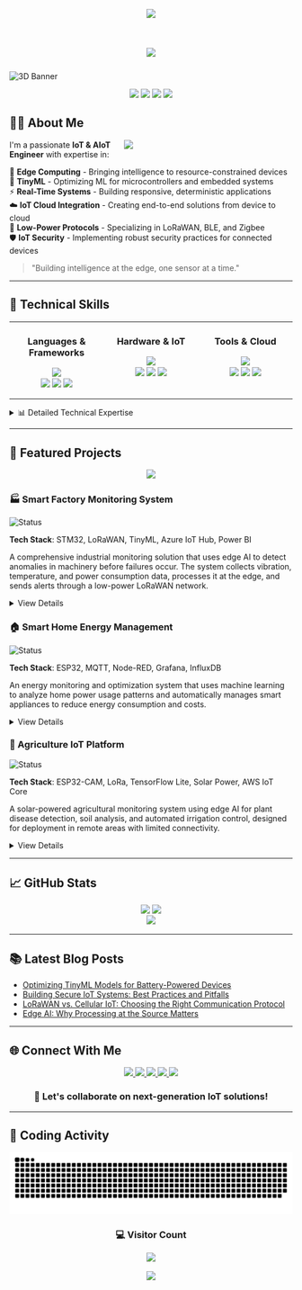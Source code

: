<!-- Tran Minh Thuong - Futuristic IoT | AIoT GitHub Profile -->

<!-- 🌈 Gradient Header Wave -->
<p align="center">
  <img src="https://capsule-render.vercel.app/api?type=waving&color=0:00c6ff,100:0072ff&height=240&section=header&text=🚀%20Tran%20Minh%20Thuong%20🚀&fontSize=42&fontColor=ffffff&animation=twinkling" />
</p>

<!-- 🤖 Typing Animation -->
<h1 align="center">
  <img src="https://readme-typing-svg.demolab.com?font=Fira+Code&weight=600&size=22&pause=1000&color=00DBDE&center=true&vCenter=true&multiline=true&random=false&width=600&height=80&lines=Building+the+Future+of+Smart+Technology;Edge+AI+%7C+Embedded+Systems+%7C+Cloud+Integration;Creating+Intelligence+at+the+Edge" />
</h1>


<!-- 🌌 Realistic Tech Banner -->
<img src="https://github.com/user-attachments/assets/d5925cfd-e850-4ad1-9ec2-ce369678e18d" width="800" alt="3D Banner" />

<!-- Tech Badge Showcase - Modern Style -->
<p align="center">
  <a href="#"><img src="https://img.shields.io/badge/IoT_Engineering-007FFF?style=for-the-badge&logo=arduino&logoColor=white"/></a>
  <a href="#"><img src="https://img.shields.io/badge/Edge_AI-76B900?style=for-the-badge&logo=nvidia&logoColor=white"/></a>
  <a href="#"><img src="https://img.shields.io/badge/Embedded_Systems-E32636?style=for-the-badge&logo=arm&logoColor=white"/></a>
  <a href="#"><img src="https://img.shields.io/badge/Cloud_Solutions-0078D4?style=for-the-badge&logo=microsoftazure&logoColor=white"/></a>
</p>

## 👨‍💻 About Me

<img align="right" width="300" src="https://media.giphy.com/media/v1.Y2lkPTc5MGI3NjExeHJkdGl5N2ltMmpvcGV0bHFmODNwMjI4aW9qOGRsMnd5MHd1bmlibyZlcD12MV9pbnRlcm5hbF9naWZfYnlfaWQmY3Q9Zw/bGgsc5mWoryfgKBx1u/giphy.gif" />

I'm a passionate **IoT & AIoT Engineer** with expertise in:

📡 **Edge Computing** - Bringing intelligence to resource-constrained devices  
🧠 **TinyML** - Optimizing ML for microcontrollers and embedded systems  
⚡ **Real-Time Systems** - Building responsive, deterministic applications  
☁️ **IoT Cloud Integration** - Creating end-to-end solutions from device to cloud  
🔌 **Low-Power Protocols** - Specializing in LoRaWAN, BLE, and Zigbee  
🛡️ **IoT Security** - Implementing robust security practices for connected devices

> "Building intelligence at the edge, one sensor at a time."

---

## 🧰 Technical Skills

<table align="center">
  <tr>
    <td valign="top" width="33%">
      <h3 align="center">Languages & Frameworks</h3>
      <p align="center">
        <img src="https://skillicons.dev/icons?i=c,cpp,python,rust,javascript" /><br>
        <img src="https://img.shields.io/badge/TensorFlow_Lite-FF6F00?style=flat-square&logo=tensorflow&logoColor=white"/>
        <img src="https://img.shields.io/badge/MQTT-3C5280?style=flat-square&logo=eclipse-mosquitto&logoColor=white"/>
        <img src="https://img.shields.io/badge/FreeRTOS-8AC248?style=flat-square&logo=rtos&logoColor=white"/>
      </p>
    </td>
    <td valign="top" width="33%">
      <h3 align="center">Hardware & IoT</h3>
      <p align="center">
        <img src="https://skillicons.dev/icons?i=arduino,raspberrypi,linux" /><br>
        <img src="https://img.shields.io/badge/ESP32-E7352C?style=flat-square&logo=espressif&logoColor=white"/>
        <img src="https://img.shields.io/badge/STM32-03234B?style=flat-square&logo=stmicroelectronics&logoColor=white"/>
        <img src="https://img.shields.io/badge/LoRaWAN-2C54B8?style=flat-square&logo=lora-alliance&logoColor=white"/>
      </p>
    </td>
    <td valign="top" width="33%">
      <h3 align="center">Tools & Cloud</h3>
      <p align="center">
        <img src="https://skillicons.dev/icons?i=git,docker,azure,aws,gcp" /><br>
        <img src="https://img.shields.io/badge/Node_RED-8F0000?style=flat-square&logo=nodered&logoColor=white"/>
        <img src="https://img.shields.io/badge/Grafana-F46800?style=flat-square&logo=grafana&logoColor=white"/>
        <img src="https://img.shields.io/badge/MQTT-660066?style=flat-square&logo=mqtt&logoColor=white"/>
      </p>
    </td>
  </tr>
</table>

<!-- Skill Bars -->
<details>
  <summary>📊 Detailed Technical Expertise</summary>
  <br>
  <p align="center">
    <img src="https://github-readme-stats-two-mu-35.vercel.app/api/top-langs/?username=TranMinhThuong&hide_border=true&layout=compact&theme=radical" alt="Top Languages" />
  </p>
  
  ```
  Embedded C/C++      ███████████████████░░   90%
  Python              ██████████████████░░░░   85%
  Hardware Design     ████████████████░░░░░░   80%
  Edge AI             ███████████████░░░░░░░   75%
  Cloud Integration   █████████████░░░░░░░░░   65%
  IoT Security        ████████████░░░░░░░░░░   60%
  ```
</details>

---

## 🚀 Featured Projects

<div align="center">
  <img src="https://media.giphy.com/media/v1.Y2lkPTc5MGI3NjExejlpOG1kYTU3bTkwYzB0M3RvODYzeXZzMHo0eThmZTk3OTV1NG5mbiZlcD12MV9pbnRlcm5hbF9naWZfYnlfaWQmY3Q9Zw/7c8QeB0VMddFOuu4iR/giphy.gif" width="300" />
</div>

### 🏭 Smart Factory Monitoring System
![Status](https://img.shields.io/badge/Status-Active_Development-green)

**Tech Stack**: STM32, LoRaWAN, TinyML, Azure IoT Hub, Power BI

A comprehensive industrial monitoring solution that uses edge AI to detect anomalies in machinery before failures occur. The system collects vibration, temperature, and power consumption data, processes it at the edge, and sends alerts through a low-power LoRaWAN network.

<details>
  <summary>View Details</summary>
  
  - **Edge Processing**: Used TensorFlow Lite for Microcontrollers to run anomaly detection directly on STM32 MCUs
  - **Low-Power Communication**: Optimized LoRaWAN payload structure for maximum battery life (18+ months on a single charge)
  - **Cloud Dashboard**: Built real-time monitoring interface with Azure IoT Hub and Power BI
  - **Key Achievement**: Reduced unplanned downtime by 37% in pilot deployment
</details>

### 🏠 Smart Home Energy Management
![Status](https://img.shields.io/badge/Status-Completed-blue)

**Tech Stack**: ESP32, MQTT, Node-RED, Grafana, InfluxDB

An energy monitoring and optimization system that uses machine learning to analyze home power usage patterns and automatically manages smart appliances to reduce energy consumption and costs.

<details>
  <summary>View Details</summary>
  
  - **Real-time Monitoring**: Custom PCB with high-precision current and voltage sensors
  - **ML Optimization**: Python-based demand forecasting algorithm predicting energy usage
  - **Visualization**: Customizable Grafana dashboards showing real-time and historical data
  - **Automation**: Node-RED flows for device control based on energy pricing and usage patterns
  - **Key Achievement**: Reduced household energy consumption by 23% in testing
</details>

### 🌱 Agriculture IoT Platform
![Status](https://img.shields.io/badge/Status-In_Progress-yellow)

**Tech Stack**: ESP32-CAM, LoRa, TensorFlow Lite, Solar Power, AWS IoT Core

A solar-powered agricultural monitoring system using edge AI for plant disease detection, soil analysis, and automated irrigation control, designed for deployment in remote areas with limited connectivity.

<details>
  <summary>View Details</summary>
  
  - **Edge AI**: CNN model for real-time plant disease detection running on ESP32-S3
  - **Solar Power Management**: Sophisticated power management system with 95% efficiency
  - **Connectivity**: Dual communication via LoRa (primary) and cellular (backup)
  - **Weather Integration**: Automated decision making based on local weather forecasts
  - **Key Achievement**: Successfully operating in areas with no reliable power infrastructure
</details>

---

## 📈 GitHub Stats

<div align="center">
  <img width="49%" src="https://github-readme-stats.vercel.app/api?username=TranMinhThuong&show_icons=true&theme=radical&hide_border=true&count_private=true" />
  <img width="49%" src="https://github-readme-streak-stats.herokuapp.com?user=TranMinhThuong&theme=radical&hide_border=true" />
</div>

<div align="center">
  <img src="https://github-profile-trophy.vercel.app/?username=TranMinhThuong&theme=radical&no-frame=true&row=1&column=7&margin-w=15" />
</div>

---

## 📚 Latest Blog Posts

<!-- BLOG-POST-LIST:START -->
- [Optimizing TinyML Models for Battery-Powered Devices](https://myweb-tmt.vercel.app/blog/tinyml-optimization)
- [Building Secure IoT Systems: Best Practices and Pitfalls](https://myweb-tmt.vercel.app/blog/secure-iot)
- [LoRaWAN vs. Cellular IoT: Choosing the Right Communication Protocol](https://myweb-tmt.vercel.app/blog/lorawan-vs-cellular)
- [Edge AI: Why Processing at the Source Matters](https://myweb-tmt.vercel.app/blog/edge-ai)
<!-- BLOG-POST-LIST:END -->

---

## 🌐 Connect With Me

<div align="center">
  <a href="https://myweb-tmt.vercel.app/">
    <img src="https://img.shields.io/badge/Portfolio-00B2FF?style=for-the-badge&logo=Google-chrome&logoColor=white" />
  </a>
  <a href="https://www.linkedin.com/in/tranminhthuong">
    <img src="https://img.shields.io/badge/LinkedIn-0077B5?style=for-the-badge&logo=linkedin&logoColor=white" />
  </a>
  <a href="mailto:tranminhthuong08082003@gmail.com">
    <img src="https://img.shields.io/badge/Email-D14836?style=for-the-badge&logo=gmail&logoColor=white" />
  </a>
  <a href="https://www.facebook.com/tranminh.thuong">
    <img src="https://img.shields.io/badge/Facebook-1877F2?style=for-the-badge&logo=facebook&logoColor=white" />
  </a>
  <a href="https://github.com/TranMinhThuong">
    <img src="https://img.shields.io/badge/GitHub-100000?style=for-the-badge&logo=github&logoColor=white" />
  </a>
</div>

<div align="center">
  <h3>💬 Let's collaborate on next-generation IoT solutions!</h3>
</div>

---

## 🌟 Coding Activity

<div align="center">
  <img src="https://github.com/Platane/snk/raw/output/github-contribution-grid-snake-dark.svg" width="700" />
</div>

<div align="center">
  <h3>💻 Visitor Count</h3>
  <img src="https://profile-counter.glitch.me/TranMinhThuong/count.svg" />
</div>

<!-- Modern Footer with CSS Wave Effect -->
<p align="center">
  <img src="https://capsule-render.vercel.app/api?type=waving&color=0:FF4B2B,100:FF416C&height=120&section=footer" />
</p>
